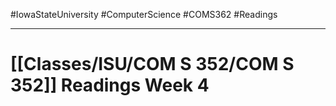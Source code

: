 #IowaStateUniversity
#ComputerScience 
#COMS362 
#Readings


---

# [[Classes/ISU/COM S 352/COM S 352]] Readings Week 4
